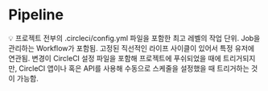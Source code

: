 # Pipeline

<aside>
💡 프로젝트 전부의 .circleci/config.yml 파일을 포함한 최고 레벨의 작업 단위.
Job을 관리하는 Workflow가 포함됨.
고정된 직선적인 라이프 사이클이 있어서 특정 유저에 연관됨.
변경이 CircleCI 설정 파일을 포함해 프로젝트에 푸쉬되었을 때에 트리거되지만,
CircleCI 앱이나 혹은 API를 사용해 수동으로 스케줄을 설정했을 때 트리거하는 것이 가능함.

</aside>
